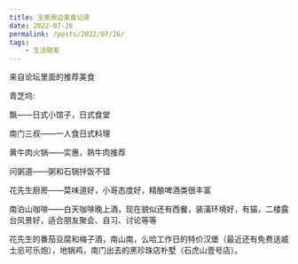 ```yaml
---
title: 玉泉周边美食记录
date: 2022-07-26
permalink: /posts/2022/07/26/
tags: 
    - 生活随笔
---
```


来自论坛里面的推荐美食

青芝坞:

飘——日式小馆子，日式食堂

南门三叔——一人食日式料理

黄牛肉火锅——实惠，熟牛肉推荐

问粥道——粥和石锅拌饭不错

花先生厨房——菜味道好，小哥态度好，精酿啤酒类很丰富

南泊山咖啡——白天咖啡晚上酒，现在貌似还有西餐，装潢环境好，有猫，二楼露台风景好，适合朋友聚会、自习、讨论等等

花先生的番茄豆腐和梅子酒，南山南，么哈工作日的特价汉堡（最近还有免费送威士忌可乐炮），地锅鸡，南门出去的黑珍珠店朴墅（石虎山壹号店）。